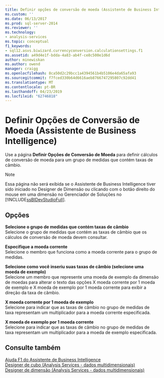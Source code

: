 ```yaml
---
title: Definir opções de conversão de moeda (Assistente de Business Intelligence) | Microsoft Docs
ms.custom: ''
ms.date: 06/13/2017
ms.prod: sql-server-2014
ms.reviewer: ''
ms.technology:
- analysis-services
ms.topic: conceptual
f1_keywords:
- sql12.asvs.biwizard.currencyconversion.calculationsettings.f1
ms.assetid: a49d4e1f-bdda-4a83-ab4f-ce8c500e1d6d
author: minewiskan
ms.author: owend
manager: craigg
ms.openlocfilehash: 8ca50d2c29bcc1a4394561b4b5106e4da65afa93
ms.sourcegitcommit: f7fced330b64d6616aeb8766747295807c92dd41
ms.translationtype: MT
ms.contentlocale: pt-BR
ms.lasthandoff: 04/23/2019
ms.locfileid: "62746818"
---
```

# <a name="set-currency-conversion-options-business-intelligence-wizard"></a>Definir Opções de Conversão de Moeda (Assistente de Business Intelligence)
  Use a página **Definir Opções de Conversão de Moeda** para definir cálculos de conversão de moeda para um grupo de medidas que contém taxas de câmbio.  
  
> [!NOTE]  
>  Essa página não será exibida se o Assistente de Business Intelligence tiver sido iniciado no Designer de Dimensão ou clicando com o botão direito do mouse em uma dimensão no Gerenciador de Soluções no [!INCLUDE[ssBIDevStudioFull](../includes/ssbidevstudiofull-md.md)].  
  
## <a name="options"></a>Opções  
 **Selecione o grupo de medidas que contém taxas de câmbio**  
 Selecione o grupo de medidas que contém as taxas de câmbio que os cálculos de conversão de moeda devem consultar.  
  
 **Especifique a moeda corrente**  
 Selecione o membro que funciona como a moeda corrente para o grupo de medidas.  
  
 **Selecione como você inseriu suas taxas de câmbio (selecione uma moeda de exemplo)**  
 Selecione um membro que represente uma moeda de exemplo da dimensão de moedas para alterar o texto das opções X moeda corrente por 1 moeda de exemplo e X moeda de exemplo por 1 moeda corrente para exibir a direção da taxa de câmbio.  
  
 **X moeda corrente por 1 moeda de exemplo**  
 Selecione para indicar que as taxas de câmbio no grupo de medidas de taxa representam um multiplicador para a moeda corrente especificada.  
  
 **X moeda de exemplo por 1 moeda corrente**  
 Selecione para indicar que as taxas de câmbio no grupo de medidas de taxa representam um multiplicador para a moeda de exemplo especificada.  
  
## <a name="see-also"></a>Consulte também  
 [Ajuda F1 do Assistente de Business Intelligence](business-intelligence-wizard-f1-help.md)   
 [Designer de cubo &#40;Analysis Services - dados multidimensionais&#41;](cube-designer-analysis-services-multidimensional-data.md)   
 [Designer de dimensão &#40;Analysis Services - dados multidimensionais&#41;](dimension-designer-analysis-services-multidimensional-data.md)  
  
  
